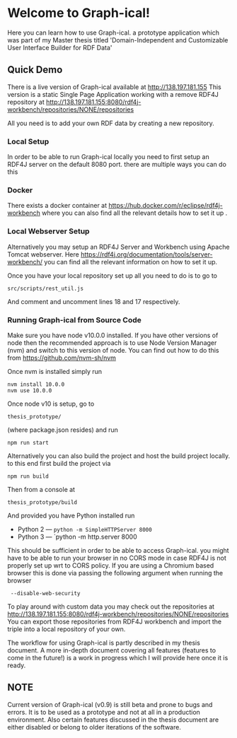 # Welcome to Graph-ical!

Here you can learn how to use Graph-ical. a prototype application which was part of my Master thesis titled 'Domain-Independent and Customizable User Interface Builder for RDF Data'


## Quick Demo

There is a live version of Graph-ical available at
http://138.197.181.155
This version is a static Single Page Application working with a remove RDF4J repository at http://138.197.181.155:8080/rdf4j-workbench/repositories/NONE/repositories

All you need is to add your own RDF data by creating a new repository.


### Local Setup
In order to be able to run Graph-ical locally you need to first setup an RDF4J server on the default 8080 port. there are multiple ways you can do this

### Docker
There exists a docker container at https://hub.docker.com/r/eclipse/rdf4j-workbench where you can also find all the relevant details how to set it up .

### Local Webserver Setup
Alternatively you may setup an RDF4J Server and Workbench using Apache Tomcat webserver. Here https://rdf4j.org/documentation/tools/server-workbench/ you can find all the relevant information on how to set it up.

Once you have your local repository set up all you need to do is to go to

    src/scripts/rest_util.js

And comment and uncomment lines 18 and 17 respectively.

### Running Graph-ical from Source Code
Make sure you have node v10.0.0 installed. If you have other versions of node then the recommended approach is to use Node Version Manager (nvm) and switch to this version of node. You can find out how to do this from https://github.com/nvm-sh/nvm

Once nvm is installed simply run

    nvm install 10.0.0
    nvm use 10.0.0

Once node v10 is setup, go to

    thesis_prototype/

(where package.json resides) and run

    npm run start

Alternatively you can also build the project and host the build project locally. to this end first build the project via

    npm run build

Then from a console at 

    thesis_prototype/build

And provided you have Python installed run 

-   Python 2 —  `python -m SimpleHTTPServer 8000`
-   Python 3 —  `python -m http.server 8000

This should be sufficient in order to be able to access Graph-ical. you might have to be able to run your browser in no CORS mode in case RDF4J is not properly set up wrt to CORS policy. If you are using a Chromium based browser this is done via passing the following argument when running the browser

     --disable-web-security

To play around with custom data you may check out the repositories at http://138.197.181.155:8080/rdf4j-workbench/repositories/NONE/repositories
You can export those repositories from RDF4J workbench and import the triple into a local repository of your own.

The workflow for using Graph-ical is partly described in my thesis document. A more in-depth document covering all features (features to come in the future!) is a work in progress which I will provide here once it is ready.

## NOTE
Current version of Graph-ical (v0.9) is still beta and prone to bugs and errors. It is to be used as a prototype and not at all in a production environment. Also certain features discussed in the thesis document are either disabled or belong to older iterations of the software.
